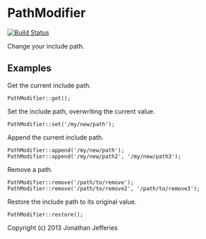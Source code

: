PathModifier
============

[![Build Status](https://travis-ci.org/jjok/PathModifier.png?branch=master)](https://travis-ci.org/jjok/PathModifier)

Change your include path.

Examples
--------

Get the current include path.

	PathModifier::get();
	
Set the include path, overwriting the current value.
	
	PathModifier::set('/my/new/path');

Append the current include path.

	PathModifier::append('/my/new/path');
	PathModifier::append('/my/new/path2', '/my/new/path3');

Remove a path.

	PathModifier::remove('/path/to/remove');
	PathModifier::remove('/path/to/remove2', '/path/to/remove3');

Restore the include path to its original value.

	PathModifier::restore();

Copyright (c) 2013 Jonathan Jefferies
